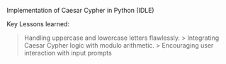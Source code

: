 
Implementation of Caesar Cypher in Python (IDLE)

Key Lessons learned: 
> Handling uppercase and lowercase letters flawlessly. > Integrating Caesar Cypher logic with modulo arithmetic. > Encouraging user interaction with input prompts

